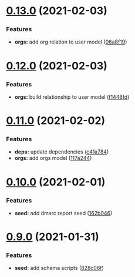 # [0.13.0](https://github.com/bsord/rcvr-api/compare/0.12.0...0.13.0) (2021-02-03)


### Features

* **orgs:** add org relation to user model ([06a8f19](https://github.com/bsord/rcvr-api/commit/06a8f1922ca2a2665bf67d0180fe5be3483de59f))



# [0.12.0](https://github.com/bsord/rcvr-api/compare/0.11.0...0.12.0) (2021-02-03)


### Features

* **orgs:** build relationship to user model ([f1448fd](https://github.com/bsord/rcvr-api/commit/f1448fd9f45b5d942974f01c9e987d3c79514d6e))



# [0.11.0](https://github.com/bsord/rcvr-api/compare/0.10.0...0.11.0) (2021-02-02)


### Features

* **deps:** update dependencies ([c41a784](https://github.com/bsord/rcvr-api/commit/c41a7847d0cc8f97c5a9ae442ef2cd754be1de44))
* **orgs:** add orgs model ([117a244](https://github.com/bsord/rcvr-api/commit/117a244cd9a74278454926f368ec9c55dd9199af))



# [0.10.0](https://github.com/bsord/rcvr-api/compare/0.9.0...0.10.0) (2021-02-01)


### Features

* **seed:** add dmarc report seed ([162b046](https://github.com/bsord/rcvr-api/commit/162b046d96accb9264c5e7e6525e5622e43d4768))



# [0.9.0](https://github.com/bsord/rcvr-api/compare/0.8.0...0.9.0) (2021-01-31)


### Features

* **seed:** add schema scripts ([828c06f](https://github.com/bsord/rcvr-api/commit/828c06f73fdf3fc5b0a216c135f89ff8a4ae8f4d))



